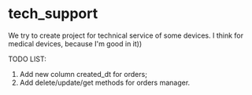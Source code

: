 # tech_support
We try to create project for technical service of some devices. I think for medical devices, because I'm good in it))

TODO LIST:
1. Add new column created_dt for orders;
2. Add delete/update/get methods for orders manager.
